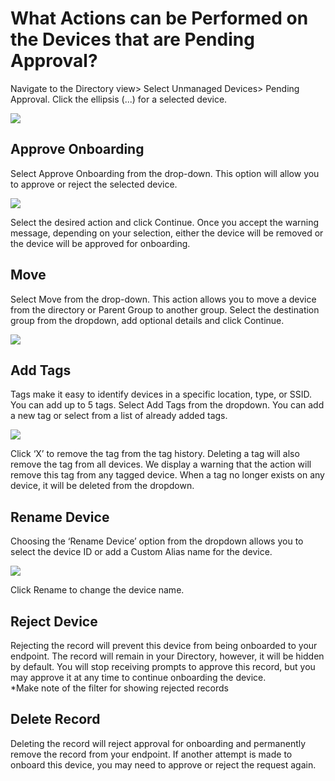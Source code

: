 # What Actions can be Performed on the Devices that are Pending Approval?

  

Navigate to the Directory view> Select Unmanaged Devices> Pending Approval. Click the ellipsis (...) for a selected device.

![](https://lh6.googleusercontent.com/z_wOuvL-lQ8fxZYbdE3m2O7szGMoRWhOARRuj7-UlFUhenoqvwboypVWeJMfiq7Qc2WVwleNdTkfmGvL12Zf9HFV21GJCDUFfAQf-fXqOiMaBBWseLZFaWAkgmPd0DkEMT8-8gj0)

## Approve Onboarding

Select Approve Onboarding from the drop-down. This option will allow you to approve or reject the selected device.

![](https://lh3.googleusercontent.com/yS2HXfExRQ-1-JFV9clExK57APNrkrMoZYolkhbv9LYHR4tw9WFkqtWbZ8KdcKnrgB-oDVrl0voxKQaFIuHZJCj-AZMEP4J_GvZJfDUZ207SelrMofshZc80hBws9eAnksFIPuBh)

Select the desired action and click Continue. Once you accept the warning message, depending on your selection, either the device will be removed or the device will be approved for onboarding.

## Move

Select Move from the drop-down. This action allows you to move a device from the directory or Parent Group to another group. Select the destination group from the dropdown, add optional details and click Continue.

![](https://lh6.googleusercontent.com/Ltgn4BuG3GD6xlYV7xI9lJ50gaxOQRV-RQwUoyCABwzTbfz3HVfsG3ABbdKW4s_2uawWV5cFYNCatxsq4UaW9EpyrPf_NvA6bopSCMDyTnT5MZs4_ekpPzwGa9rPjy_hSbgI7hpP)

## Add Tags

Tags make it easy to identify devices in a specific location, type, or SSID. You can add up to 5 tags. Select Add Tags from the dropdown. You can add a new tag or select from a list of already added tags.

![](https://lh5.googleusercontent.com/4dd1ImZ_yc3Xv9WjczjE-iMG0pXD2XBPXK2u3nvfvBrRftwnL3WLxmXrUFZyikEaMeFYGznhZW8JS5fihna-gC3PmG9qpiDouaQJcaqJmP-qCVvVEZc7mVxLNaK-4tz2IOuSWeSr)

  

Click ‘X’ to remove the tag from the tag history. Deleting a tag will also remove the tag from all devices. We display a warning that the action will remove this tag from any tagged device. When a tag no longer exists on any device, it will be deleted from the dropdown.

  

## Rename Device

Choosing the ‘Rename Device’ option from the dropdown allows you to select the device ID or add a Custom Alias name for the device.

![](https://lh3.googleusercontent.com/6h0pI0BZM5GbOgEahK7pCJbqnBzN2o2A8itLjXSV8BEuIGNc5knLMLKkaqFz89DuL2ay7yHjIt_6lg8ucKvt2sn-7a-qAsrsr5lBzWaT4DJDI4NaIrGcpulPx7n7kPXOn86Q2iI0)

  

Click Rename to change the device name.

  

## Reject Device

Rejecting the record will prevent this device from being onboarded to your endpoint. The record will remain in your Directory, however, it will be hidden by default. You will stop receiving prompts to approve this record, but you may approve it at any time to continue onboarding the device.  
*Make note of the filter for showing rejected records

  

## Delete Record

Deleting the record will reject approval for onboarding and permanently remove the record from your endpoint. If another attempt is made to onboard this device, you may need to approve or reject the request again.